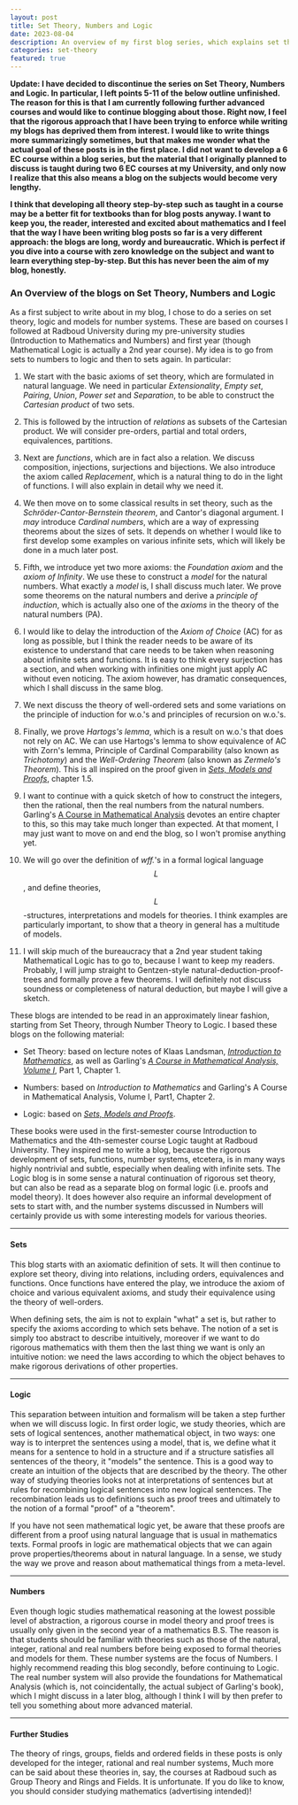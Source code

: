 ```yaml
---
layout: post
title: Set Theory, Numbers and Logic
date: 2023-08-04 
description: An overview of my first blog series, which explains set theory, numbers and some mathematical logic.
categories: set-theory
featured: true
---
```


**Update: I have decided to discontinue the series on Set Theory, Numbers and Logic. In particular, I left points 5-11 of the below outline unfinished. The reason for this is that I am currently following further advanced courses and would like to continue blogging about those. Right now, I feel that the rigorous approach that I have been trying to enforce while writing my blogs has deprived them from interest. I would like to write things more summarizingly sometimes, but that makes me wonder what the actual goal of these posts is in the first place. I did not want to develop a 6 EC course within a blog series, but the material that I originally planned to discuss is taught during two 6 EC courses at my University, and only now I realize that this also means a blog on the subjects would become very lengthy.**

**I think that developing all theory step-by-step such as taught in a course may be a better fit for textbooks than for blog posts anyway. I want to keep you, the reader, interested and excited about mathematics and I feel that the way I have been writing blog posts so far is a very different approach: the blogs are long, wordy and bureaucratic. Which is perfect if you dive into a course with zero knowledge on the subject and want to learn everything step-by-step. But this has never been the aim of my blog, honestly.**


### An Overview of the blogs on Set Theory, Numbers and Logic

As a first subject to write about in my blog, I chose to do a series on set theory, logic and models for number systems. These are based on courses I followed at Radboud University during my pre-university studies (Introduction to Mathematics and Numbers) and first year (though Mathematical Logic is actually a 2nd year course). My idea is to go from sets to numbers to logic and then to sets again. In particular:

 1. We start with the basic axioms of set theory, which are formulated in natural language. We need in particular *Extensionality*, *Empty set*, *Pairing*, *Union*, *Power set* and *Separation*, to be able to construct the *Cartesian product* of two sets.

 2. This is followed by the intruction of *relations* as subsets of the Cartesian product. We will consider pre-orders, partial and total orders, equivalences, partitions.

 3. Next are *functions*, which are in fact also a relation. We discuss composition, injections, surjections and bijections. We also introduce the axiom called *Replacement*, which is a natural thing to do in the light of functions. I will also explain in detail why we need it.

 4. We then move on to some classical results in set theory, such as the *Schröder-Cantor-Bernstein theorem*, and Cantor's diagonal argument. I *may* introduce *Cardinal numbers*, which are a way of expressing theorems about the sizes of sets. It depends on whether I would like to first develop some examples on various infinite sets, which will likely be done in a much later post.

 5. Fifth, we introduce yet two more axioms: the *Foundation axiom* and the *axiom of Infinity*. We use these to construct a *model* for the natural numbers. What exactly a *model* is, I shall discuss much later. We prove some theorems on the natural numbers and derive a *principle of induction*, which is actually also one of the *axioms* in the theory of the natural numbers (PA).

 6. I would like to delay the introduction of the *Axiom of Choice* (AC) for as long as possible, but I think the reader needs to be aware of its existence to understand that care needs to be taken when reasoning about infinite sets and functions. It is easy to think every surjection has a section, and when working with infinities one might just apply AC without even noticing. The axiom however, has dramatic consequences, which I shall discuss in the same blog.

 7. We next discuss the theory of well-ordered sets and some variations on the principle of induction for w.o.'s and principles of recursion on w.o.'s.

 8. Finally, we prove *Hartogs's lemma*, which is a result on w.o.'s that does not rely on AC. We can use Hartogs's lemma to show equivalence of AC with Zorn's lemma, Principle of Cardinal Comparability (also known as *Trichotomy*) and the *Well-Ordering Theorem* (also known as *Zermelo's Theorem*). This is all inspired on the proof given in [*Sets, Models and Proofs*](https://link.springer.com/book/10.1007/978-3-319-92414-4), chapter 1.5.

 9. I want to continue with a quick sketch of how to construct the integers, then the rational, then the real numbers from the natural numbers. Garling's [A Course in Mathematical Analysis](https://www.cambridge.org/core/books/course-in-mathematical-analysis/C0D89CA72FF3ED2B7F3280A922CF9D5B) devotes an entire chapter to this, so this may take much longer than expected. At that moment, I may just want to move on and end the blog, so I won't promise anything yet.

 10. We will go over the definition of *wff.*'s in a formal logical language $$L$$, and define theories, $$L$$-structures, interpretations and models for theories. I think examples are particularly important, to show that a theory in general has a multitude of models.

 11. I will skip much of the bureaucracy that a 2nd year student taking Mathematical Logic has to go to, because I want to keep my readers. Probably, I will jump straight to Gentzen-style natural-deduction-proof-trees and formally prove a few theorems. I will definitely not discuss soundness or completeness of natural deduction, but maybe I will give a sketch.

These blogs are intended to be read in an approximately linear fashion, starting from Set Theory, through Number Theory to Logic. I based these blogs on the following material:

 - Set Theory: based on lecture notes of Klaas Landsman, [*Introduction to Mathematics*](https://www.math.ru.nl/~landsman/InleidingWiskunde2017.pdf), as well as Garling's [*A Course in Mathematical Analysis, Volume I*](https://www.cambridge.org/core/books/course-in-mathematical-analysis/C0D89CA72FF3ED2B7F3280A922CF9D5B), Part 1, Chapter 1.

 - Numbers:  based on *Introduction to Mathematics* and Garling's A Course in Mathematical Analysis, Volume I, Part1, Chapter 2.

 - Logic: based on [*Sets, Models and Proofs*](https://link.springer.com/book/10.1007/978-3-319-92414-4).

These books were used in the first-semester course Introduction to Mathematics and the 4th-semester course Logic taught at Radboud University. They inspired me to write a blog, because the rigorous development of sets, functions, number systems, etcetera, is in many ways highly nontrivial and subtle, especially when dealing with infinite sets. The Logic blog is in some sense a natural continuation of rigorous set theory, but can also be read as a separate blog on formal logic (i.e. proofs and model theory). It does however also require an informal development of sets to start with, and the number systems discussed in Numbers will certainly provide us with some interesting models for various theories.

---

#### Sets 

This blog starts with an axiomatic definition of sets. It will then continue to explore set theory, diving into relations, including orders, equivalences and functions. Once functions have entered the play, we introduce the axiom of choice and various equivalent axioms, and study their equivalence using the theory of well-orders.

When defining sets, the aim is not to explain "what" a set is, but rather to specify the axioms according to which sets behave. The notion of a set is simply too abstract to describe intuitively, moreover if we want to do rigorous mathematics with them then the last thing we want is only an intuitive notion: we need the laws according to which the object behaves to make rigorous derivations of other properties.

---

#### Logic

This separation between intuition and formalism will be taken a step further when we will discuss logic. In first order logic, we study theories, which are sets of logical sentences, another mathematical object, in two ways: one way is to interpret the sentences using a model, that is, we define what it means for a sentence to hold in a structure and if a structure satisfies all sentences of the theory, it "models" the sentence. This is a good way to create an intuition of the objects that are described by the theory. The other way of studying theories looks not at interpretations of sentences but at rules for recombining logical sentences into new logical sentences. The recombination leads us to definitions such as proof trees and ultimately to the notion of a formal "proof" of a "theorem".

If you have not seen mathematical logic yet, be aware that these proofs are different from a proof using natural language that is usual in mathematics texts. Formal proofs in logic are mathematical objects that we can again prove properties/theorems about in natural language. In a sense, we study the way we prove and reason about mathematical things from a meta-level.

---

#### Numbers

Even though logic studies mathematical reasoning at the lowest possible level of abstraction, a rigorous course in model theory and proof trees is usually only given in the second year of a mathematics B.S. The reason is that students should be familiar with theories such as those of the natural, integer, rational and real numbers before being exposed to formal theories and models for them. These number systems are the focus of Numbers. I highly recommend reading this blog secondly, before continuing to Logic. The real number system will also provide the foundations for Mathematical Analysis (which is, not coincidentally, the actual subject of Garling's book), which I might discuss in a later blog, although I think I will by then prefer to tell you something about more advanced material.

---

#### Further Studies

The theory of rings, groups, fields and ordered fields in these posts is only developed for the integer, rational and real number systems, Much more can be said about these theories in, say, the courses at Radboud such as Group Theory and Rings and Fields. It is unfortunate. If you do like to know, you should consider studying mathematics (advertising intended)! 